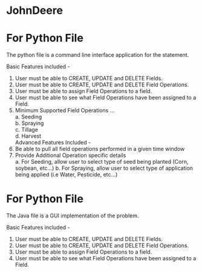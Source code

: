 # JohnDeere

# For Python File

The python file is a command line interface application for the statement. 

Basic Features included - 
1. User must be able to CREATE, UPDATE and DELETE Fields.  
2. User must be able to CREATE, UPDATE and DELETE Field Operations.  
3. User must be able to assign Field Operations to a field.  
4. User must be able to see what Field Operations have been assigned to a Field.  
5. Minimum Supported Field Operations …  
  a. Seeding  
  b. Spraying  
  c. Tillage  
  d. Harvest  
Advanced Features Included - 
1. Be able to pull all field operations performed in a given time window  
2. Provide Additional Operation specific details  
  a. For Seeding, allow user to select type of seed being planted (Corn, soybean, etc…)  b. For Spraying, allow user to select type of application being applied (i.e       Water, Pesticide,  etc…)  
  

# For Python File

The Java file is a GUI implementation of the problem.


Basic Features included - 
1. User must be able to CREATE, UPDATE and DELETE Fields.  
2. User must be able to CREATE, UPDATE and DELETE Field Operations.  
3. User must be able to assign Field Operations to a field.  
4. User must be able to see what Field Operations have been assigned to a Field.  
  
